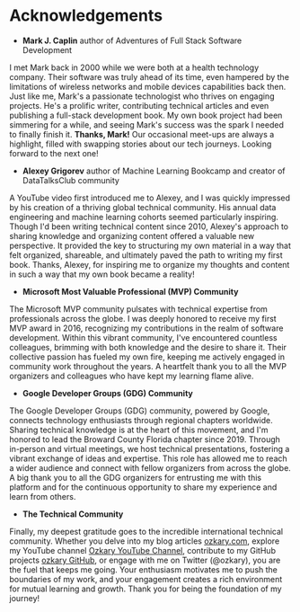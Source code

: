 # Acknowledgements

- **Mark J. Caplin** author of Adventures of Full Stack Software Development

I met Mark back in 2000 while we were both at a health technology company. Their software was truly ahead of its time, even hampered by the limitations of wireless networks and mobile devices capabilities back then. Just like me, Mark's a passionate technologist who thrives on engaging projects. He's a prolific writer, contributing technical articles and even publishing a full-stack development book. My own book project had been simmering for a while, and seeing Mark's success was the spark I needed to finally finish it. **Thanks, Mark!** Our occasional meet-ups are always a highlight, filled with swapping stories about our tech journeys. Looking forward to the next one!

- **Alexey Grigorev** author of Machine Learning Bookcamp and creator of DataTalksClub community

A YouTube video first introduced me to Alexey, and I was quickly impressed by his creation of a thriving global technical community. His annual data engineering and machine learning cohorts seemed particularly inspiring. Though I'd been writing technical content since 2010, Alexey's approach to sharing knowledge and organizing content offered a valuable new perspective. It provided the key to structuring my own material in a way that felt organized, shareable, and ultimately paved the path to writing my first book. Thanks, Alexey, for inspiring me to organize my thoughts and content in such a way that my own book became a reality!


- **Microsoft Most Valuable Professional (MVP) Community**

The Microsoft MVP community pulsates with technical expertise from professionals across the globe. I was deeply honored to receive my first MVP award in 2016, recognizing my contributions in the realm of software development. Within this vibrant community, I've encountered countless colleagues, brimming with both knowledge and the desire to share it. Their collective passion has fueled my own fire, keeping me actively engaged in community work throughout the years. A heartfelt thank you to all the MVP organizers and colleagues who have kept my learning flame alive.

- **Google Developer Groups (GDG) Community**

The Google Developer Groups (GDG) community, powered by Google, connects technology enthusiasts through regional chapters worldwide. Sharing technical knowledge is at the heart of this movement, and I'm honored to lead the Broward County Florida chapter since 2019. Through in-person and virtual meetings, we host technical presentations, fostering a vibrant exchange of ideas and expertise. This role has allowed me to reach a wider audience and connect with fellow organizers from across the globe. A big thank you to all the GDG organizers for entrusting me with this platform and for the continuous opportunity to share my experience and learn from others.

- **The Technical Community**

Finally, my deepest gratitude goes to the incredible international technical community. Whether you delve into my blog articles [ozkary.com](https://www.ozkary.com), explore my YouTube channel [Ozkary YouTube Channel](http://www.youtube.com/@ozkary), contribute to my GitHub projects [ozkary GitHub](https://github.com/ozkary), or engage with me on Twitter (@ozkary), you are the fuel that keeps me going. Your enthusiasm motivates me to push the boundaries of my work, and your engagement creates a rich environment for mutual learning and growth. Thank you for being the foundation of my journey!